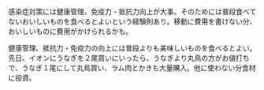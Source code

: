 感染症対策には健康管理、免疫力・抵抗力向上が大事。そのためには普段食べてないおいしいものを食べるとよいという経験則あり。移動に費用を書けない分、おいしいものに費用がかけられるかも。

健康管理、抵抗力・免疫力の向上には普段よりも美味しいものを食べるとよい。先日、イオンにうなぎを２尾買いにいったら、うなぎより丸鳥の方がお値打ちで、うなぎ１尾にして丸鳥買い、ラム肉とかきも大量購入。他に使わない分食材に投資。
